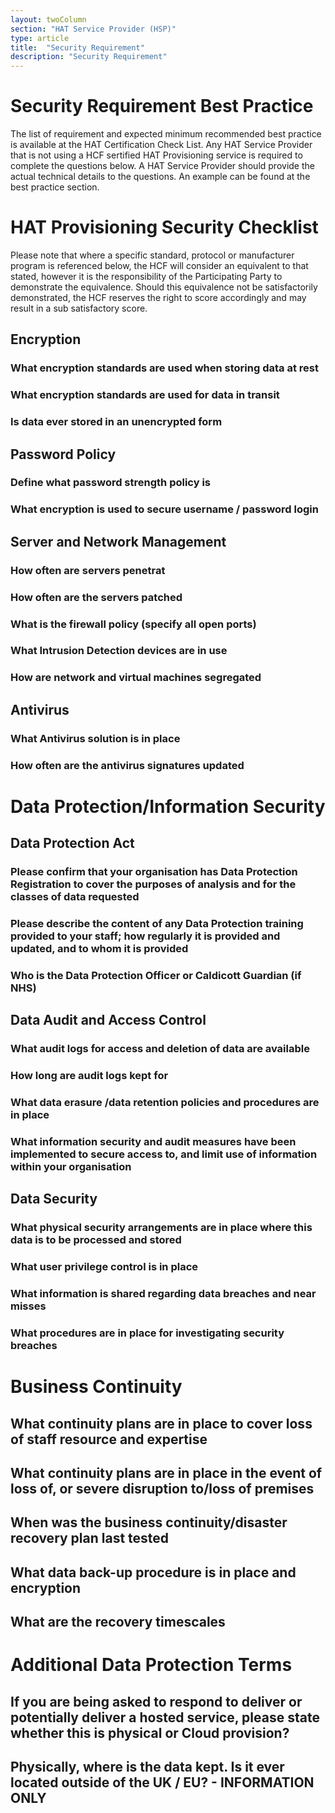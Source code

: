 ```yaml
---
layout: twoColumn
section: "HAT Service Provider (HSP)"
type: article
title:  "Security Requirement"
description: "Security Requirement"
---
```


# Security Requirement Best Practice
The list of requirement and expected minimum recommended best practice is available at the HAT Certification Check List. Any HAT Service Provider that is not using a HCF sertified HAT Provisioning service is required to complete the questions below. A HAT Service Provider should provide the actual technical details to the questions. An example can be found at the best practice section.

# HAT Provisioning Security Checklist
Please note that where a specific standard, protocol or manufacturer program is referenced below, the HCF will consider an equivalent to that stated, however it is the responsibility of the Participating Party to demonstrate the equivalence. Should this equivalence not be satisfactorily demonstrated, the HCF reserves the right to score accordingly and may result in a sub satisfactory score.

## Encryption

### What encryption standards are used when storing data at rest
### What encryption standards are used for data in transit
### Is data ever stored in an unencrypted form

## Password Policy

### Define what password strength policy is
### What encryption is used to secure username / password login

## Server and Network Management

### How often are servers penetrat
### How often are the servers patched
### What is the firewall policy (specify all open ports)
### What Intrusion Detection devices are in use
### How are network and virtual machines segregated

## Antivirus

### What Antivirus solution is in place
### How often are the antivirus signatures updated

# Data Protection/Information Security

## Data Protection Act 

### Please confirm that your organisation has Data Protection Registration to cover the purposes of analysis and for the classes of data requested
### Please describe the content of any Data Protection training provided to your staff; how regularly it is provided and updated, and to whom it is provided
### Who is the Data Protection Officer or Caldicott Guardian (if NHS)


## Data Audit and Access Control
### What audit logs for access and deletion of data are available
### How long are audit logs kept for
### What data erasure /data retention policies and procedures are in place
### What information security and audit measures have been implemented to secure access to, and limit use of information within your organisation

## Data Security
### What physical security arrangements are in place where this data is to be processed and stored
### What user privilege control is in place
### What information is shared regarding data breaches and near misses
### What procedures are in place for investigating security breaches

# Business Continuity
## What continuity plans are in place to cover loss of staff resource and expertise
## What continuity plans are in place in the event of loss of, or severe disruption to/loss of premises
## When was the business continuity/disaster recovery plan last tested
## What data back-up procedure is in place and encryption
## What are the recovery timescales

# Additional Data Protection Terms

## If you are being asked to respond to deliver or potentially deliver a hosted service, please state whether this is physical or Cloud provision?

## Physically, where is the data kept. Is it ever located outside of the UK / EU?  - INFORMATION ONLY

